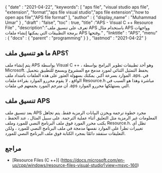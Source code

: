 {
  "date" : "2021-04-22",
  "keywords": [ "aps file", "visual studio aps file", "extension", "format","aps file visual studio","aps file extension","how to open aps file","APS file format" ],
  "author" : {
    "display_name" : "Muhammad Umar"
} ,
  "draft" : "false",
  "toc" : true,
  "title" :"APS - Visual C ++ Resource File" ,
  "description":"تعرف على تنسيق ملف APS باستخدام مثال APS وواجهات برمجة التطبيقات التي يمكنها إنشاء ملفات APS وفتحها." ,
  "linktitle" : "APS",
  "menu" : {
    "docs" : {
      "parent" : "programming"
}
} ,
  "lastmod" : "2021-04-22"
}

## ما هو تنسيق ملف APS؟
يتم إنشاء ملف APS بواسطة Visual C ++ ، وهو أحد تطبيقات تطوير البرامج بواسطة Microsoft. يحفظ التمثيل الثنائي لمورد مدمج مع المشروع ويسمح للتطبيق بتحميل الموارد بسرعة أكبر. يمكنك بسهولة العثور على هذه الملفات بامتداد ملف .aps. في الواقع ، لا يقوم محررو الموارد بقراءة ملفات Resource.h مباشرة وهذا هو السبب في أن مترجم المورد يجمعهم في ملفات .aps التي يستهلكها محررو الموارد.

## تنسيق ملف APS
يعد تنسيق ملف APS مجرد خطوة ترجمة ويخزن البيانات الرمزية فقط. يتم تجاهل المعلومات غير الرمزية مثل التعليق أثناء عملية الترجمة. على سبيل المثال ، عند الحفظ ، يكتب محرر المورد فوق ملف البرنامج النصي للمورد وملف Resource.h. تظل أي تغييرات تطرأ على الموارد نفسها مدمجة في ملف البرنامج النصي للمورد ، ولكن التعليقات ستفقد دائمًا بمجرد الكتابة فوق ملف البرنامج النصي للمورد.


## مراجع

* [Resource Files (C ++)] (https://docs.microsoft.com/en-us/cpp/windows/resource-files-visual-studio؟view=msvc-160)
 


